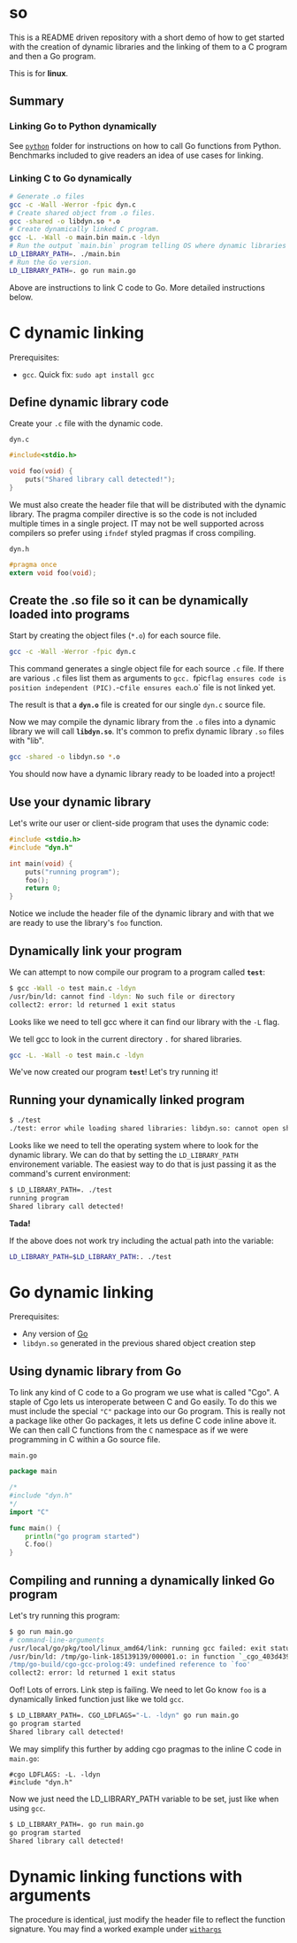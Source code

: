 # so
This is a README driven repository with a short demo of how to get started with 
the creation of dynamic libraries and the linking of them to a C program and then
a Go program.

This is for **linux**.

## Summary

### Linking Go to Python dynamically
See [`python`](./python/) folder for instructions on how to call Go functions from Python. Benchmarks included to give readers an idea of use cases for linking.


### Linking C to Go dynamically
```sh
# Generate .o files
gcc -c -Wall -Werror -fpic dyn.c
# Create shared object from .o files.
gcc -shared -o libdyn.so *.o
# Create dynamically linked C program.
gcc -L. -Wall -o main.bin main.c -ldyn
# Run the output `main.bin` program telling OS where dynamic libraries are:
LD_LIBRARY_PATH=. ./main.bin
# Run the Go version.
LD_LIBRARY_PATH=. go run main.go
```

Above are instructions to link C code to Go. More detailed instructions below.



# C dynamic linking
Prerequisites:
- `gcc`. Quick fix: `sudo apt install gcc`

## Define dynamic library code
Create your `.c` file with the dynamic code.

`dyn.c`
```c
#include<stdio.h>

void foo(void) {
    puts("Shared library call detected!");
}
```
We must also create the header file that will be distributed with the dynamic library.
The pragma compiler directive is so the code is not included multiple times in a single project.
IT may not be well supported across compilers so prefer using `ifndef` styled pragmas if cross compiling.

`dyn.h`
```h
#pragma once
extern void foo(void);
```


## Create the .so file so it can be dynamically loaded into programs
Start by creating the object files (`*.o`) for each source file.
```sh
gcc -c -Wall -Werror -fpic dyn.c
```
This command generates a single object file for each source `.c` file.
If there are various `.c` files list them as arguments to `gcc. `fpic` flag ensures
code is position independent (PIC). `-c` file ensures each `.o` file is not linked yet.

The result is that a **`dyn.o`** file is created for our single `dyn.c` source file.

Now we may compile the dynamic library from the `.o` files into a dynamic library
we will call **`libdyn.so`**. It's common to prefix dynamic library `.so` files with "lib".

```sh
gcc -shared -o libdyn.so *.o
```
You should now have a dynamic library ready to be loaded into a project!

## Use your dynamic library
Let's write our user or client-side program that uses the dynamic code:

```c
#include <stdio.h>
#include "dyn.h"

int main(void) {
    puts("running program");
    foo();
    return 0;
}
```
Notice we include the header file of the dynamic library and with that we are ready to use the library's `foo` function.

## Dynamically link your program
We can attempt to now compile our program to a program called **`test`**:
```sh
$ gcc -Wall -o test main.c -ldyn
/usr/bin/ld: cannot find -ldyn: No such file or directory
collect2: error: ld returned 1 exit status
```
Looks like we need to tell gcc where it can find our library with the `-L` flag.

We tell gcc to look in the current directory `.` for shared libraries.
```sh
gcc -L. -Wall -o test main.c -ldyn
```
We've now created our program **`test`**! Let's try running it!

## Running your dynamically linked program

```sh
$ ./test 
./test: error while loading shared libraries: libdyn.so: cannot open shared object file: No such file or directory
```
Looks like we need to tell the operating system where to look for the dynamic library.
We can do that by setting the `LD_LIBRARY_PATH` environement variable. The easiest
way to do that is just passing it as the command's current environment:

```sh
$ LD_LIBRARY_PATH=. ./test 
running program
Shared library call detected!
```

**Tada!**

If the above does not work try including the actual path into the variable:
```sh
LD_LIBRARY_PATH=$LD_LIBRARY_PATH:. ./test 
```

# Go dynamic linking
Prerequisites:
- Any version of [Go](https://go.dev/dl/)
- `libdyn.so` generated in the previous shared object creation step

## Using dynamic library from Go
To link any kind of C code to a Go program we use what is called "Cgo". A staple of
Cgo lets us interoperate between C and Go easily. To do this we must include the
special `"C"` package into our Go program. This is really not a package like other Go packages,
it lets us define C code inline above it. We can then call C functions from the `C`
namespace as if we were programming in C within a Go source file.

`main.go`
```go
package main

/*
#include "dyn.h"
*/
import "C"

func main() {
	println("go program started")
	C.foo()
}
```

## Compiling and running a dynamically linked Go program
Let's try running this program:
```sh
$ go run main.go
# command-line-arguments
/usr/local/go/pkg/tool/linux_amd64/link: running gcc failed: exit status 1
/usr/bin/ld: /tmp/go-link-185139139/000001.o: in function `_cgo_403d439493e8_Cfunc_foo':
/tmp/go-build/cgo-gcc-prolog:49: undefined reference to `foo'
collect2: error: ld returned 1 exit status
```
Oof! Lots of errors. Link step is failing. We need to let Go know `foo` is a dynamically
linked function just like we told `gcc`.

```sh
$ LD_LIBRARY_PATH=. CGO_LDFLAGS="-L. -ldyn" go run main.go
go program started
Shared library call detected!
```

We may simplify this further by adding cgo pragmas to the inline C code in `main.go`:
```
#cgo LDFLAGS: -L. -ldyn
#include "dyn.h"
```
Now we just need the LD_LIBRARY_PATH variable to be set, just like when using `gcc`.

```sh
$ LD_LIBRARY_PATH=. go run main.go
go program started
Shared library call detected!
```

# Dynamic linking functions with arguments
The procedure is identical, just modify the header file to reflect the function signature.
You may find a worked example under [`withargs`](./withargs)

